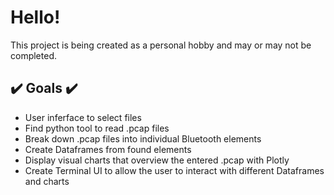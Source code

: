 # Hello!

This project is being created as a personal hobby and may or may not be completed.

## ✔️ Goals ✔️
- User inferface to select files
- Find python tool to read .pcap files 
- Break down .pcap files into individual Bluetooth elements 
- Create Dataframes from found elements 
- Display visual charts that overview the entered .pcap with Plotly 
- Create Terminal UI to allow the user to interact with different Dataframes and charts

